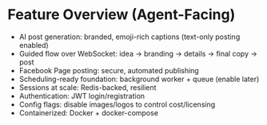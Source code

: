# Feature Overview (Agent-Facing)

- AI post generation: branded, emoji-rich captions (text-only posting enabled)
- Guided flow over WebSocket: idea → branding → details → final copy → post
- Facebook Page posting: secure, automated publishing
- Scheduling-ready foundation: background worker + queue (enable later)
- Sessions at scale: Redis-backed, resilient
- Authentication: JWT login/registration
- Config flags: disable images/logos to control cost/licensing
- Containerized: Docker + docker-compose
